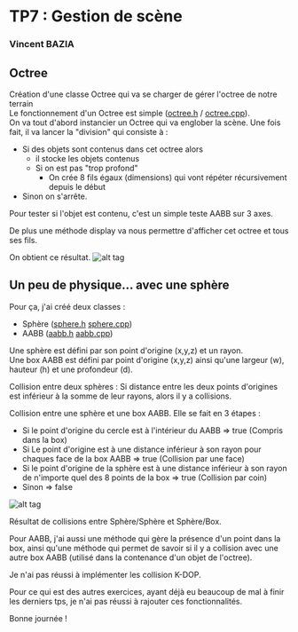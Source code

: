 # TP7 : Gestion de scène
### Vincent BAZIA

 ## Octree
 Création d'une classe Octree qui va se charger de gérer l'octree de notre terrain\
Le fonctionnement d'un Octree est simple ([octree.h](https://github.com/xviniette/tp7/blob/bazia/octree.h) / [octree.cpp](https://github.com/xviniette/tp7/blob/bazia/octree.cpp)).\
On va tout d'abord instancier un Octree qui va englober la scène. Une fois fait, il va lancer la "division" qui consiste à :
- Si des objets sont contenus dans cet octree alors
    -  il stocke les objets contenus
    - Si on est pas "trop profond"
        - On crée 8 fils égaux (dimensions) qui vont répéter récursivement depuis le début
 - Sinon on s'arrête.
 
Pour tester si l'objet est contenu, c'est un simple teste AABB sur 3 axes.
 
De plus une méthode display va nous permettre d'afficher cet octree et tous ses fils.

On obtient ce résultat.
![alt tag](https://raw.githubusercontent.com/xviniette/tp7/bazia/demo.png)

## Un peu de physique... avec une sphère

Pour ça, j'ai créé deux classes :
- Sphère ([sphere.h](https://github.com/xviniette/tp7/blob/bazia/sphere.h)  [sphere.cpp](https://github.com/xviniette/tp7/blob/bazia/sphere.cpp))
- AABB ([aabb.h](https://github.com/xviniette/tp7/blob/bazia/aabb.h) [aabb.cpp](https://github.com/xviniette/tp7/blob/bazia/aabb.cpp))

Une sphère est défini par son point d'origine (x,y,z) et un rayon.\
Une box AABB est défini par point d'origine (x,y,z) ainsi qu'une largeur (w), hauteur (h) et une profondeur (d).

Collision entre deux sphères :
Si distance entre les deux points d'origines est inférieur à la somme de leur rayons, alors il y a collisions.

Collision entre une sphère et une box AABB. Elle se fait en 3 étapes :
- Si le point d'origine du cercle est à l'intérieur du AABB => true (Compris dans la box)
- Si Le point d'origine est à une distance inférieur à son rayon pour chaques face de la box AABB => true (Collision par une face)
- Si le point d'origine de la sphère est à une distance inférieur à son rayon de n'importe quel des 8 points de la box => true (Collision par coin)
- Sinon => false

![alt tag](https://raw.githubusercontent.com/xviniette/tp7/bazia/ok.png)

Résultat de collisions entre Sphère/Sphère et Sphère/Box.

Pour AABB, j'ai aussi une méthode qui gère la présence d'un point dans la box, ainsi qu'une méthode qui permet de savoir si il y a collision avec une autre box AABB (utilisé dans la contenance d'un objet de l'octree).

Je n'ai pas réussi à implémenter les collision K-DOP.

Pour ce qui est des autres exercices, ayant déjà eu beaucoup de mal à finir les derniers tps, je n'ai pas réussi à rajouter ces fonctionnalités.

Bonne journée !

